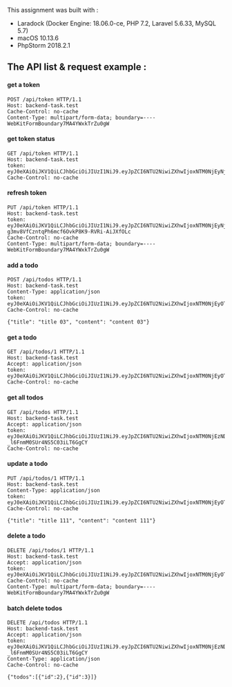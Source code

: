 This assignment was built with :

- Laradock (Docker Engine: 18.06.0-ce, PHP 7.2, Laravel 5.6.33, MySQL 5.7)
- macOS 10.13.6
- PhpStorm 2018.2.1

## The API list & request example :

#### get a token

```http request
POST /api/token HTTP/1.1
Host: backend-task.test
Cache-Control: no-cache
Content-Type: multipart/form-data; boundary=----WebKitFormBoundary7MA4YWxkTrZu0gW
```

#### get token status

```http request
GET /api/token HTTP/1.1
Host: backend-task.test
token: eyJ0eXAiOiJKV1QiLCJhbGciOiJIUzI1NiJ9.eyJpZCI6NTU2NiwiZXhwIjoxNTM0NjEyNjYxfQ.5eht1EV9hsmR38tSeqs2NX3cUrkCgV63ZE5E6as6jjQ
Cache-Control: no-cache
```

#### refresh token

```http request
PUT /api/token HTTP/1.1
Host: backend-task.test
token: eyJ0eXAiOiJKV1QiLCJhbGciOiJIUzI1NiJ9.eyJpZCI6NTU2NiwiZXhwIjoxNTM0NjEyNjAxfQ.3L-g3mv8VfCzntqPh6mcf6OvkP8K9-RVRi-AiJXfOLc
Cache-Control: no-cache
Content-Type: multipart/form-data; boundary=----WebKitFormBoundary7MA4YWxkTrZu0gW
```

#### add a todo

```http request
POST /api/todos HTTP/1.1
Host: backend-task.test
Content-Type: application/json
token: eyJ0eXAiOiJKV1QiLCJhbGciOiJIUzI1NiJ9.eyJpZCI6NTU2NiwiZXhwIjoxNTM0NjEyOTEzfQ.OGi9BDVQc0NX1L9j6aMm1m7HWsGCFNwfU821kxx6iiM
Cache-Control: no-cache

{"title": "title 03", "content": "content 03"}
```

#### get a todo

```http request
GET /api/todos/1 HTTP/1.1
Host: backend-task.test
Accept: application/json
token: eyJ0eXAiOiJKV1QiLCJhbGciOiJIUzI1NiJ9.eyJpZCI6NTU2NiwiZXhwIjoxNTM0NjEyOTEzfQ.OGi9BDVQc0NX1L9j6aMm1m7HWsGCFNwfU821kxx6iiM
Cache-Control: no-cache
```

#### get all todos

```http request
GET /api/todos HTTP/1.1
Host: backend-task.test
Accept: application/json
token: eyJ0eXAiOiJKV1QiLCJhbGciOiJIUzI1NiJ9.eyJpZCI6NTU2NiwiZXhwIjoxNTM0NjEzNDIzfQ.CdOXb0xbfGKe_AdE-_l6FnmM0SUr4NS5C03iLT6GgCY
Cache-Control: no-cache
```

#### update a todo

```http request
PUT /api/todos/1 HTTP/1.1
Host: backend-task.test
Content-Type: application/json
token: eyJ0eXAiOiJKV1QiLCJhbGciOiJIUzI1NiJ9.eyJpZCI6NTU2NiwiZXhwIjoxNTM0NjEyOTEzfQ.OGi9BDVQc0NX1L9j6aMm1m7HWsGCFNwfU821kxx6iiM
Cache-Control: no-cache

{"title": "title 111", "content": "content 111"}
```

#### delete a todo

```http request
DELETE /api/todos/1 HTTP/1.1
Host: backend-task.test
Accept: application/json
token: eyJ0eXAiOiJKV1QiLCJhbGciOiJIUzI1NiJ9.eyJpZCI6NTU2NiwiZXhwIjoxNTM0NjEyOTEzfQ.OGi9BDVQc0NX1L9j6aMm1m7HWsGCFNwfU821kxx6iiM
Cache-Control: no-cache
Content-Type: multipart/form-data; boundary=----WebKitFormBoundary7MA4YWxkTrZu0gW
```

#### batch delete todos

```http request
DELETE /api/todos HTTP/1.1
Host: backend-task.test
Accept: application/json
token: eyJ0eXAiOiJKV1QiLCJhbGciOiJIUzI1NiJ9.eyJpZCI6NTU2NiwiZXhwIjoxNTM0NjEzNDIzfQ.CdOXb0xbfGKe_AdE-_l6FnmM0SUr4NS5C03iLT6GgCY
Content-Type: application/json
Cache-Control: no-cache

{"todos":[{"id":2},{"id":3}]}
```
 